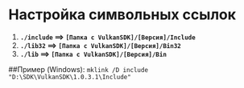 # Настройка символьных ссылок
1. **`./include` ==> `[Папка с VulkanSDK]/[Версия]/Include`**
2. **`./lib32` ==> `[Папка с VulkanSDK]/[Версия]/Bin32`**
3. **`./lib` ==> `[Папка с VulkanSDK]/[Версия]/Bin`**

##Пример (Windows):
`mklink /D include "D:\SDK\VulkanSDK\1.0.3.1\Include"`
